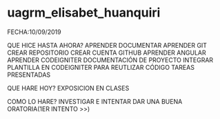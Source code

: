 # uagrm_elisabet_huanquiri
FECHA:10/09/2019

QUE HICE HASTA AHORA?
APRENDER DOCUMENTAR
APRENDER GIT
CREAR REPOSITORIO
CREAR CUENTA GITHUB
APRENDER ANGULAR
APRENDER CODEIGNITER
DOCUMENTACIÓN DE PROYECTO
INTEGRAR PLANTILLA EN CODEIGNITER PARA REUTLIZAR CÓDIGO
TAREAS PRESENTADAS

QUE HARE HOY?
EXPOSICION EN CLASES

COMO LO HARE?
INVESTIGAR E INTENTAR DAR UNA BUENA ORATORIA(1ER INTENTO >>)
